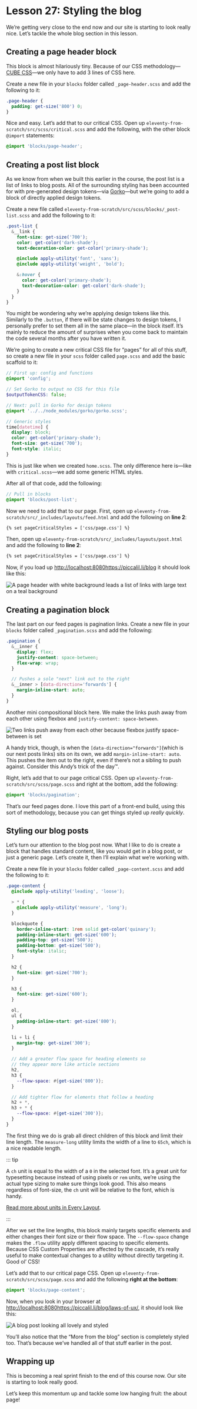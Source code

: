 # Lesson 27: Styling the blog

<ContentWarning />
 
We’re getting very close to the end now and our site is starting to look really nice. Let’s tackle the whole blog section in this lesson.

## Creating a page header block

This block is almost hilariously tiny. Because of our CSS methodology—[CUBE CSS](https://piccalil.li/cube-css/)—we only have to add 3 lines of CSS here.

Create a new file in your `blocks` folder called `_page-header.scss` and add the following to it:

```scss
.page-header {
  padding: get-size('800') 0;
}
```

Nice and easy. Let’s add that to our critical CSS. Open up `eleventy-from-scratch/src/scss/critical.scss` and add the following, with the other block `@import` statements:

```scss
@import 'blocks/page-header';
```

## Creating a post list block

As we know from when we built this earlier in the course, the post list is a list of links to blog posts. All of the surrounding styling has been accounted for with pre-generated design tokens—via [Gorko](https://github.com/hankchizljaw/gorko)—but we’re going to add a block of directly applied design tokens.

Create a new file called `eleventy-from-scratch/src/scss/blocks/_post-list.scss` and add the following to it:

```scss
.post-list {
  &__link {
    font-size: get-size('700');
    color: get-color('dark-shade');
    text-decoration-color: get-color('primary-shade');

    @include apply-utility('font', 'sans');
    @include apply-utility('weight', 'bold');

    &:hover {
      color: get-color('primary-shade');
      text-decoration-color: get-color('dark-shade');
    }
  }
}
```

You might be wondering why we’re applying design tokens like this. Similarly to the `.button`, if there will be state changes to design tokens, I personally prefer to set them all in the same place—in the block itself. It’s mainly to reduce the amount of surprises when you come back to maintain the code several months after you have written it.

We’re going to create a new critical CSS file for “pages” for all of this stuff, so create a new file in your `scss` folder called `page.scss` and add the basic scaffold to it:

```scss
// First up: config and functions
@import 'config';

// Set Gorko to output no CSS for this file
$outputTokenCSS: false;

// Next: pull in Gorko for design tokens
@import '../../node_modules/gorko/gorko.scss';

// Generic styles
time[datetime] {
  display: block;
  color: get-color('primary-shade');
  font-size: get-size('700');
  font-style: italic;
}
```

This is just like when we created `home.scss`. The only difference here is—like with `critical.scss`—we add some generic HTML styles.

After all of that code, add the following:

```scss
// Pull in blocks
@import 'blocks/post-list';
```

Now we need to add that to our page. First, open up `eleventy-from-scratch/src/_includes/layouts/feed.html` and add the following on **line 2**:

```html
{% set pageCriticalStyles = ['css/page.css'] %}
```

Then, open up `eleventy-from-scratch/src/_includes/layouts/post.html` and add the following to **line 2**:

```html
{% set pageCriticalStyles = ['css/page.css'] %}
```

Now, if you load up <http://localhost:8080https://piccalil.li/blog> it should look like this:

![A page header with white background leads a list of links with large text on a teal background](/images/courses/learn-eleventy-from-scratch/ss-post-list-styled.jpg)

## Creating a pagination block

The last part on our feed pages is pagination links. Create a new file in your `blocks` folder called `_pagination.scss` and add the following:

```scss
.pagination {
  &__inner {
    display: flex;
    justify-content: space-between;
    flex-wrap: wrap;
  }

  // Pushes a sole "next" link out to the right
  &__inner > [data-direction='forwards'] {
    margin-inline-start: auto;
  }
}
```

Another mini compositional block here. We make the links push away from each other using flexbox and `justify-content: space-between`.

![Two links push away from each other because flexbox justify space-between is set](/images/courses/learn-eleventy-from-scratch/push-away.svg 'Our links push away from each other because flexbox forces them to with “space-between”.')

A handy trick, though, is when the `[data-direction="forwards"]`(which is our next posts links) sits on its own, we add `margin-inline-start: auto`. This pushes the item out to the right, even if there’s not a sibling to push against. Consider this Andy’s trick of the day™.

Right, let’s add that to our page critical CSS. Open up `eleventy-from-scratch/src/scss/page.scss` and right at the bottom, add the following:

```scss
@import 'blocks/pagination';
```

That’s our feed pages done. I love this part of a front-end build, using this sort of methodology, because you can get things styled up _really quickly_.

## Styling our blog posts

Let’s turn our attention to the blog post now. What I like to do is create a block that handles standard content, like you would get in a blog post, or just a generic page. Let’s create it, then I’ll explain what we’re working with.

Create a new file in your `blocks` folder called `_page-content.scss` and add the following to it:

```scss
.page-content {
  @include apply-utility('leading', 'loose');

  > * {
    @include apply-utility('measure', 'long');
  }

  blockquote {
    border-inline-start: 1rem solid get-color('quinary');
    padding-inline-start: get-size('600');
    padding-top: get-size('500');
    padding-bottom: get-size('500');
    font-style: italic;
  }

  h2 {
    font-size: get-size('700');
  }

  h3 {
    font-size: get-size('600');
  }

  ol,
  ul {
    padding-inline-start: get-size('800');
  }

  li + li {
    margin-top: get-size('300');
  }

  // Add a greater flow space for heading elements so
  // they appear more like article sections
  h2,
  h3 {
    --flow-space: #{get-size('800')};
  }

  // Add tighter flow for elements that follow a heading
  h2 + *,
  h3 + * {
    --flow-space: #{get-size('300')};
  }
}
```

The first thing we do is grab all direct children of this block and limit their line length. The `measure-long` utility limits the width of a line to `65ch`, which is a nice readable length.

::: tip

A `ch` unit is equal to the width of a `0` in the selected font. It’s a great unit for typesetting because instead of using pixels or `rem` units, we’re using the actual type sizing to make sure things look good. This also means regardless of font-size, the `ch` unit will be relative to the font, which is handy.

[Read more about units in Every Layout](https://every-layout.dev/rudiments/units/).

:::

After we set the line lengths, this block mainly targets specific elements and either changes their font size or their flow space. The `--flow-space` change makes the `.flow` utility apply different spacing to specific elements. Because CSS Custom Properties are affected by the cascade, it’s really useful to make contextual changes to a utility without directly targeting it. Good ol’ CSS!

Let’s add that to our critical page CSS. Open up `eleventy-from-scratch/src/scss/page.scss` and add the following **right at the bottom**:

```scss
@import 'blocks/page-content';
```

Now, when you look in your browser at <http://localhost:8080https://piccalil.li/blog/laws-of-ux/>, it should look like this:

![A blog post looking all lovely and styled](/images/courses/learn-eleventy-from-scratch/ss-blog-post-styled.jpg)

You’ll also notice that the “More from the blog” section is completely styled too. That’s because we’ve handled all of that stuff earlier in the post.

## Wrapping up

This is becoming a real sprint finish to the end of this course now. Our site is starting to look really good.

Let’s keep this momentum up and tackle some low hanging fruit: the about page!
